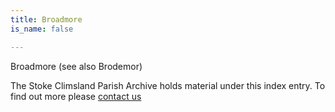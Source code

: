 ```yaml
---
title: Broadmore
is_name: false

---
```


Broadmore (see also Brodemor)


The Stoke Climsland Parish Archive holds material under this index entry. To find out more please [contact us](/contact/)
